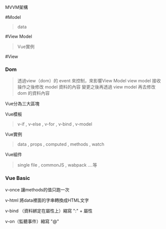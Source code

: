 MVVM架構

#Model

> data

#View Model

> Vue實例

#View

### Dom

> 透過view（dom）的 event 來控制，來影響View Model
> view model 接收操作之後修改 model 資料的內容
> 變更之後再透過 view model 再去修改 dom 的資料內容

Vue分為三大區塊

Vue模板

> v-if , v-else , v-for , v-bind , v-model

Vue實例

> data , props , computed , methods , watch

Vue組件

> single file , commonJS , wabpack ....等

### Vue Basic

v-once
讓methods的值只跑一次

v-html
將data裡面的字串轉換成HTML文字

v-bind （資料綁定在屬性上）縮寫 ":" + 屬性

v-on（監聽事件）縮寫 "@"





